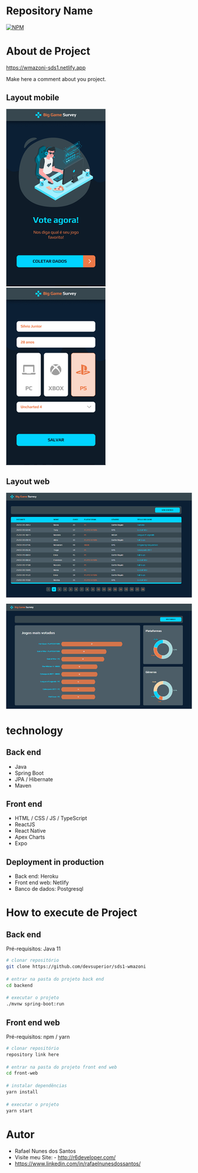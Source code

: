 # Repository Name
[![NPM](https://img.shields.io/npm/l/react)](https://github.com/devsuperior/sds1-wmazoni/blob/master/LICENSE) 

# About de Project

https://wmazoni-sds1.netlify.app

Make here a comment about you project.

## Layout mobile
![Mobile 1](https://github.com/acenelio/assets/raw/main/sds1/mobile1.png) ![Mobile 2](https://github.com/acenelio/assets/raw/main/sds1/mobile2.png)

## Layout web
![Web 1](https://github.com/acenelio/assets/raw/main/sds1/web1.png)

![Web 2](https://github.com/acenelio/assets/raw/main/sds1/web2.png)

# technology
## Back end
- Java
- Spring Boot
- JPA / Hibernate
- Maven
## Front end
- HTML / CSS / JS / TypeScript
- ReactJS
- React Native
- Apex Charts
- Expo
## Deployment in production
- Back end: Heroku
- Front end web: Netlify
- Banco de dados: Postgresql

# How to execute de Project

## Back end
Pré-requisitos: Java 11

```bash
# clonar repositório
git clone https://github.com/devsuperior/sds1-wmazoni

# entrar na pasta do projeto back end
cd backend

# executar o projeto
./mvnw spring-boot:run
```

## Front end web
Pré-requisitos: npm / yarn

```bash
# clonar repositório
repository link here

# entrar na pasta do projeto front end web
cd front-web

# instalar dependências
yarn install

# executar o projeto
yarn start
```

# Autor

 - Rafael Nunes dos Santos
 - Visite meu Site: - http://r6developer.com/
 - https://www.linkedin.com/in/rafaelnunesdossantos/
